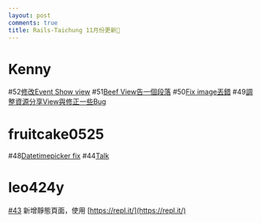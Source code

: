 ```yaml
---
layout: post
comments: true
title: Rails-Taichung 11月份更新
---
```


# Kenny
#52[修改Event Show view](https://github.com/railstaichung/rails-taichung/pull/52)
#51[Beef View告一個段落](https://github.com/railstaichung/rails-taichung/pull/51)
#50[Fix image丟錯](https://github.com/railstaichung/rails-taichung/pull/50)
#49[調整資源分享View與修正一些Bug](https://github.com/railstaichung/rails-taichung/pull/49)

# fruitcake0525
#48[Datetimepicker fix](https://github.com/railstaichung/rails-taichung/pull/48)
#44[Talk](https://github.com/railstaichung/rails-taichung/pull/44)

# leo424y
[#43](https://github.com/railstaichung/rails-taichung/pull/43/commits)
新增靜態頁面，使用 [https://repl.it/](https://repl.it/)
